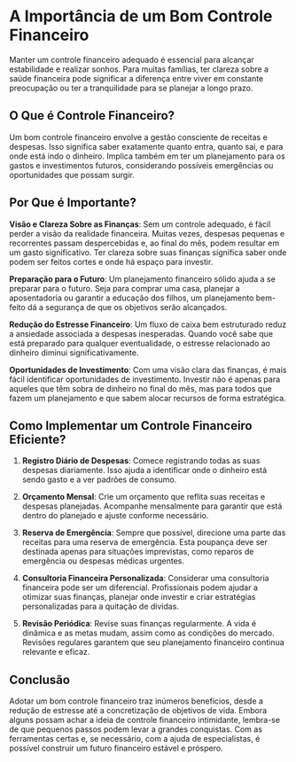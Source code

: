 # A Importância de um Bom Controle Financeiro

Manter um controle financeiro adequado é essencial para alcançar estabilidade e realizar sonhos. Para muitas famílias, ter clareza sobre a saúde financeira pode significar a diferença entre viver em constante preocupação ou ter a tranquilidade para se planejar a longo prazo.

## O Que é Controle Financeiro?

Um bom controle financeiro envolve a gestão consciente de receitas e despesas. Isso significa saber exatamente quanto entra, quanto sai, e para onde está indo o dinheiro. Implica também em ter um planejamento para os gastos e investimentos futuros, considerando possíveis emergências ou oportunidades que possam surgir.

## Por Que é Importante?

**Visão e Clareza Sobre as Finanças**: Sem um controle adequado, é fácil perder a visão da realidade financeira. Muitas vezes, despesas pequenas e recorrentes passam despercebidas e, ao final do mês, podem resultar em um gasto significativo. Ter clareza sobre suas finanças significa saber onde podem ser feitos cortes e onde há espaço para investir.

**Preparação para o Futuro**: Um planejamento financeiro sólido ajuda a se preparar para o futuro. Seja para comprar uma casa, planejar a aposentadoria ou garantir a educação dos filhos, um planejamento bem-feito dá a segurança de que os objetivos serão alcançados.

**Redução do Estresse Financeiro**: Um fluxo de caixa bem estruturado reduz a ansiedade associada a despesas inesperadas. Quando você sabe que está preparado para qualquer eventualidade, o estresse relacionado ao dinheiro diminui significativamente.

**Oportunidades de Investimento**: Com uma visão clara das finanças, é mais fácil identificar oportunidades de investimento. Investir não é apenas para aqueles que têm sobra de dinheiro no final do mês, mas para todos que fazem um planejamento e que sabem alocar recursos de forma estratégica.

## Como Implementar um Controle Financeiro Eficiente?

1. **Registro Diário de Despesas**: Comece registrando todas as suas despesas diariamente. Isso ajuda a identificar onde o dinheiro está sendo gasto e a ver padrões de consumo.

2. **Orçamento Mensal**: Crie um orçamento que reflita suas receitas e despesas planejadas. Acompanhe mensalmente para garantir que está dentro do planejado e ajuste conforme necessário.

3. **Reserva de Emergência**: Sempre que possível, direcione uma parte das receitas para uma reserva de emergência. Esta poupança deve ser destinada apenas para situações imprevistas, como reparos de emergência ou despesas médicas urgentes.

4. **Consultoria Financeira Personalizada**: Considerar uma consultoria financeira pode ser um diferencial. Profissionais podem ajudar a otimizar suas finanças, planejar onde investir e criar estratégias personalizadas para a quitação de dívidas.

5. **Revisão Periódica**: Revise suas finanças regularmente. A vida é dinâmica e as metas mudam, assim como as condições do mercado. Revisões regulares garantem que seu planejamento financeiro continua relevante e eficaz.

## Conclusão

Adotar um bom controle financeiro traz inúmeros benefícios, desde a redução de estresse até a concretização de objetivos de vida. Embora alguns possam achar a ideia de controle financeiro intimidante, lembra-se de que pequenos passos podem levar a grandes conquistas. Com as ferramentas certas e, se necessário, com a ajuda de especialistas, é possível construir um futuro financeiro estável e próspero.